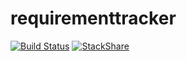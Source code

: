 # requirementtracker

[![Build Status](https://travis-ci.org/remyaphilip/requirementtracker.svg?branch=master)](https://travis-ci.org/remyaphilip/requirementtracker)
[![StackShare](https://img.shields.io/badge/tech-stack-0690fa.svg?style=flat)](https://stackshare.io/remyaphilip/backend)
